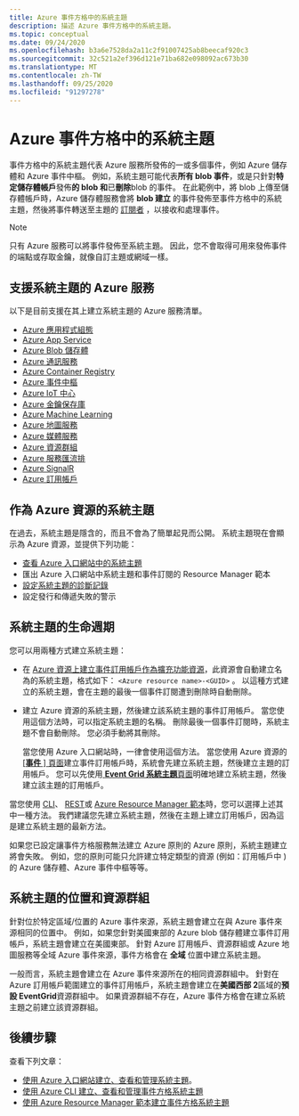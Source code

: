 ```yaml
---
title: Azure 事件方格中的系統主題
description: 描述 Azure 事件方格中的系統主題。
ms.topic: conceptual
ms.date: 09/24/2020
ms.openlocfilehash: b3a6e7528da2a11c2f91007425ab8beecaf920c3
ms.sourcegitcommit: 32c521a2ef396d121e71ba682e098092ac673b30
ms.translationtype: MT
ms.contentlocale: zh-TW
ms.lasthandoff: 09/25/2020
ms.locfileid: "91297278"
---
```

# <a name="system-topics-in-azure-event-grid"></a>Azure 事件方格中的系統主題
事件方格中的系統主題代表 Azure 服務所發佈的一或多個事件，例如 Azure 儲存體和 Azure 事件中樞。 例如，系統主題可能代表**所有 blob 事件**，或是只針對**特定儲存體帳戶**發佈**的 blob 和**已**刪除**blob 的事件。 在此範例中，將 blob 上傳至儲存體帳戶時，Azure 儲存體服務會將 **blob 建立** 的事件發佈至事件方格中的系統主題，然後將事件轉送至主題的 [訂閱者](event-handlers.md) ，以接收和處理事件。 

> [!NOTE] 
> 只有 Azure 服務可以將事件發佈至系統主題。 因此，您不會取得可用來發佈事件的端點或存取金鑰，就像自訂主題或網域一樣。

## <a name="azure-services-that-support-system-topics"></a>支援系統主題的 Azure 服務
以下是目前支援在其上建立系統主題的 Azure 服務清單。

- [Azure 應用程式組態](event-schema-app-configuration.md)
- [Azure App Service](event-schema-app-service.md)
- [Azure Blob 儲存體](event-schema-blob-storage.md)
- [Azure 通訊服務](event-schema-communication-services.md) 
- [Azure Container Registry](event-schema-container-registry.md)
- [Azure 事件中樞](event-schema-event-hubs.md)
- [Azure IoT 中心](event-schema-iot-hub.md)
- [Azure 金鑰保存庫](event-schema-key-vault.md)
- [Azure Machine Learning](event-schema-machine-learning.md)
- [Azure 地圖服務](event-schema-azure-maps.md)
- [Azure 媒體服務](event-schema-media-services.md)
- [Azure 資源群組](event-schema-resource-groups.md)
- [Azure 服務匯流排](event-schema-service-bus.md)
- [Azure SignalR](event-schema-azure-signalr.md)
- [Azure 訂用帳戶](event-schema-subscriptions.md)

## <a name="system-topics-as-azure-resources"></a>作為 Azure 資源的系統主題
在過去，系統主題是隱含的，而且不會為了簡單起見而公開。 系統主題現在會顯示為 Azure 資源，並提供下列功能：

- [查看 Azure 入口網站中的系統主題](create-view-manage-system-topics.md#view-all-system-topics)
- 匯出 Azure 入口網站中系統主題和事件訂閱的 Resource Manager 範本
- [設定系統主題的診斷記錄](enable-diagnostic-logs-topic.md#enable-diagnostic-logs-for-a-system-topic)
- 設定發行和傳遞失敗的警示 

## <a name="lifecycle-of-system-topics"></a>系統主題的生命週期
您可以用兩種方式建立系統主題： 

- 在 [Azure 資源上建立事件訂用帳戶作為擴充功能資源](/rest/api/eventgrid/version2020-06-01/eventsubscriptions/createorupdate)，此資源會自動建立名為的系統主題，格式如下： `<Azure resource name>-<GUID>` 。 以這種方式建立的系統主題，會在主題的最後一個事件訂閱遭到刪除時自動刪除。 
- 建立 Azure 資源的系統主題，然後建立該系統主題的事件訂用帳戶。 當您使用這個方法時，可以指定系統主題的名稱。 刪除最後一個事件訂閱時，系統主題不會自動刪除。 您必須手動將其刪除。 

    當您使用 Azure 入口網站時，一律會使用這個方法。 當您使用 Azure 資源的 [ [**事件** ] 頁面](blob-event-quickstart-portal.md#subscribe-to-the-blob-storage)建立事件訂用帳戶時，系統會先建立系統主題，然後建立主題的訂用帳戶。 您可以先使用[ **Event Grid 系統主題**頁面](create-view-manage-system-topics.md#create-a-system-topic)明確地建立系統主題，然後建立該主題的訂用帳戶。 

當您使用 [CLI](create-view-manage-system-topics-cli.md)、 [REST](/rest/api/eventgrid/version2020-06-01/eventsubscriptions/createorupdate)或 [Azure Resource Manager 範本](create-view-manage-system-topics-arm.md)時，您可以選擇上述其中一種方法。 我們建議您先建立系統主題，然後在主題上建立訂用帳戶，因為這是建立系統主題的最新方法。

如果您已設定讓事件方格服務無法建立 Azure 原則的 Azure 原則，系統主題建立將會失敗。 例如，您的原則可能只允許建立特定類型的資源 (例如：訂用帳戶中 ) 的 Azure 儲存體、Azure 事件中樞等等。 

## <a name="location-and-resource-group-for-a-system-topic"></a>系統主題的位置和資源群組
針對位於特定區域/位置的 Azure 事件來源，系統主題會建立在與 Azure 事件來源相同的位置中。 例如，如果您針對美國東部的 Azure blob 儲存體建立事件訂用帳戶，系統主題會建立在美國東部。 針對 Azure 訂用帳戶、資源群組或 Azure 地圖服務等全域 Azure 事件來源，事件方格會在 **全域** 位置中建立系統主題。 

一般而言，系統主題會建立在 Azure 事件來源所在的相同資源群組中。 針對在 Azure 訂用帳戶範圍建立的事件訂用帳戶，系統主題會建立在**美國西部 2**區域的**預設 EventGrid**資源群組中。 如果資源群組不存在，Azure 事件方格會在建立系統主題之前建立該資源群組。 

## <a name="next-steps"></a>後續步驟
查看下列文章： 

- [使用 Azure 入口網站建立、查看和管理系統主題](create-view-manage-system-topics.md)。
- [使用 Azure CLI 建立、查看和管理事件方格系統主題](create-view-manage-system-topics-cli.md)
- [使用 Azure Resource Manager 範本建立事件方格系統主題](create-view-manage-system-topics-arm.md)
